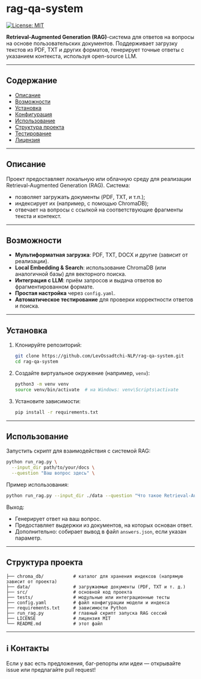 # rag-qa-system

[![License: MIT](https://img.shields.io/badge/License-MIT-blue.svg)](LICENSE)

**Retrieval-Augmented Generation (RAG)**-система для ответов на вопросы на основе пользовательских документов. Поддерживает загрузку текстов из PDF, TXT и других форматов, генерирует точные ответы с указанием контекста, используя open-source LLM.

---

##  Содержание

- [Описание](#описание)  
- [Возможности](#возможности)  
- [Установка](#установка)  
- [Конфигурация](#конфигурация)  
- [Использование](#использование)  
- [Структура проекта](#структура-проекта)  
- [Тестирование](#тестирование)  
- [Лицензия](#лицензия)  

---

##  Описание

Проект предоставляет локальную или облачную среду для реализации Retrieval-Augmented Generation (RAG). Система:
- позволяет загружать документы (PDF, TXT, и т.п.);
- индексирует их (например, с помощью ChromaDB);
- отвечает на вопросы с ссылкой на соответствующие фрагменты текста и контекст.

---

##  Возможности

- **Мультиформатная загрузка**: PDF, TXT, DOCX и другие (зависит от реализации).
- **Local Embedding & Search**: использование ChromaDB (или аналогичной базы) для векторного поиска.
- **Интеграция с LLM**: приём запросов и выдача ответов во фрагментированном формате.
- **Простая настройка** через `config.yaml`.
- **Автоматическое тестирование** для проверки корректности ответов и поиска.

---

##  Установка

1. Клонируйте репозиторий:
    ```bash
    git clone https://github.com/LevOssadtchi-NLP/rag-qa-system.git
    cd rag-qa-system
    ```

2. Создайте виртуальное окружение (например, `venv`):
    ```bash
    python3 -m venv venv
    source venv/bin/activate  # на Windows: venv\Scripts\activate
    ```

3. Установите зависимости:
    ```bash
    pip install -r requirements.txt
    ```

---

## Использование

Запустить скрипт для взаимодействия с системой RAG:

```bash
python run_rag.py \
  --input_dir path/to/your/docs \
  --question "Ваш вопрос здесь" \
```

Пример использования:

```bash
python run_rag.py --input_dir ./data --question "Что такое Retrieval-Augmented Generation?"
```

Выход:

* Генерирует ответ на ваш вопрос.
* Предоставляет выдержки из документов, на которых основан ответ.
* Дополнительно: собирает вывод в файл `answers.json`, если указан параметр.

---

## Структура проекта

```
├── chroma_db/           # каталог для хранения индексов (напрямую зависит от проекта)
├── data/                # загружаемые документы (PDF, TXT и т. д.)
├── src/                 # основной код проекта
├── tests/               # модульные или интеграционные тесты
├── config.yaml          # файл конфигурации модели и индекса
├── requirements.txt     # зависимости Python
├── run_rag.py           # главный скрипт запуска RAG сессий
├── LICENSE              # лицензия MIT
└── README.md            # этот файл
```

---

## ℹ Контакты

Если у вас есть предложения, баг-репорты или идеи — открывайте issue или предлагайте pull request!
